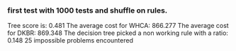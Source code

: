 ### first test with 1000 tests and shuffle on rules.

Tree score is: 0.481
The average cost for WHCA: 866.277
The average cost for DKBR: 869.348
The decision tree picked a non working rule with a ratio: 0.148
25 impossible problems encountered

